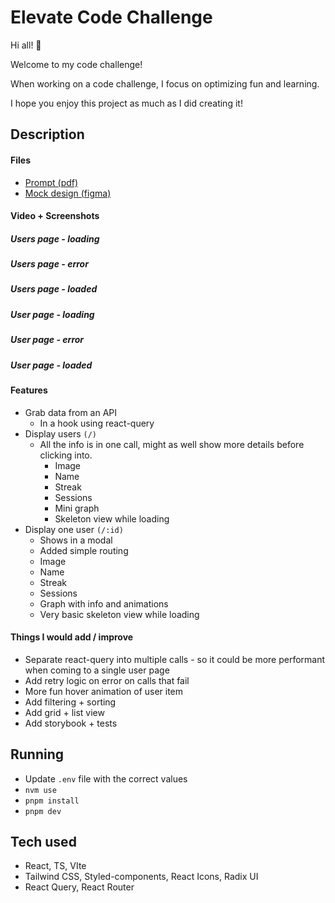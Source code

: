 # Elevate Code Challenge

Hi all! 👋

Welcome to my code challenge!

When working on a code challenge, I focus on optimizing fun and learning.

I hope you enjoy this project as much as I did creating it!

## Description

#### Files

- [Prompt (pdf)](./Practical%20Coding%20Assessment%20-%20Front%20End.pdf)
- [Mock design (figma)](https://www.figma.com/design/qFSk8W8TOyPBoH5g9ih0wQ/Elevate-Brainstorming?node-id=0-1&t=azpTq42LRuUgFMvU-1)

#### Video + Screenshots

##### Users page - loading

##### Users page - error

##### Users page - loaded

##### User page - loading

##### User page - error

##### User page - loaded

#### Features

- Grab data from an API
  - In a hook using react-query
- Display users `(/)`
  - All the info is in one call, might as well show more details before clicking into.
    - Image
    - Name
    - Streak
    - Sessions
    - Mini graph
    - Skeleton view while loading
- Display one user `(/:id)`
  - Shows in a modal
  - Added simple routing
  - Image
  - Name
  - Streak
  - Sessions
  - Graph with info and animations
  - Very basic skeleton view while loading

#### Things I would add / improve

- Separate react-query into multiple calls - so it could be more performant when coming to a single user page
- Add retry logic on error on calls that fail
- More fun hover animation of user item
- Add filtering + sorting
- Add grid + list view
- Add storybook + tests

## Running

- Update `.env` file with the correct values
- `nvm use`
- `pnpm install`
- `pnpm dev`

## Tech used

- React, TS, VIte
- Tailwind CSS, Styled-components, React Icons, Radix UI
- React Query, React Router
